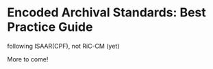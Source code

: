 # Encoded Archival Standards: Best Practice Guide

following ISAAR(CPF), not RiC-CM (yet)

More to come!
